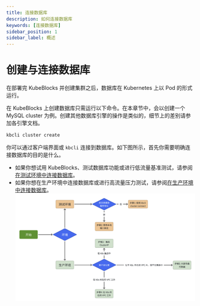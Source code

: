 ```yaml
---
title: 连接数据库
description: 如何连接数据库
keywords: [连接数据库]
sidebar_position: 1
sidebar_label: 概述
---
```


# 创建与连接数据库

在部署完 KubeBlocks 并创建集群之后，数据库在 Kubernetes 上以 Pod 的形式运行。

在 KubeBlocks 上创建数据库只需运行以下命令。在本章节中，会以创建一个 MySQL cluster 为例。创建其他数据库引擎的操作是类似的，细节上的差别请参加各引擎文档。

  ```bash
  kbcli cluster create 
  ```

你可以通过客户端界面或 `kbcli` 连接到数据库。如下图所示，首先你需要明确连接数据库的目的是什么。
- 如果你想试用 KubeBlocks、测试数据库功能或进行低流量基准测试，请参阅[在测试环境中连接数据库](../create-and-connect-databases/connect-to-database-in-testing-environment.md)。
- 如果你想在生产环境中连接数据库或进行高流量压力测试，请参阅[在生产环境中连接数据库](../create-and-connect-databases/connect-to-database-in-production-environment.md)。
![overview](./../../img/create-and-connect-databases-overview.jpg)